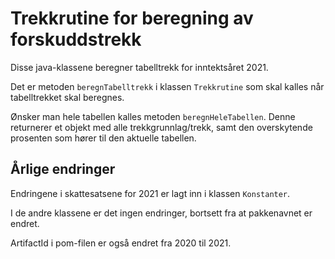 # Trekkrutine for beregning av forskuddstrekk

Disse java-klassene beregner tabelltrekk for inntektsåret 2021.

Det er metoden `beregnTabelltrekk` i klassen `Trekkrutine` som skal kalles når tabelltrekket skal beregnes.

Ønsker man hele tabellen kalles metoden `beregnHeleTabellen`. Denne returnerer et objekt med alle trekkgrunnlag/trekk, samt den overskytende prosenten som hører til den aktuelle tabellen.


## Årlige endringer
Endringene i skattesatsene for 2021 er lagt inn i klassen `Konstanter`.

I de andre klassene er det ingen endringer, bortsett fra at pakkenavnet er endret.

ArtifactId i pom-filen er også endret fra 2020 til 2021.

